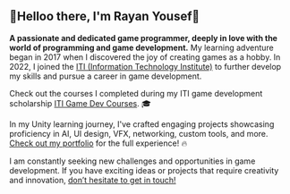   

## 👋Helloo there, I'm Rayan Yousef👋
**A passionate and dedicated game programmer, deeply in love with the world of programming and game development.** My learning adventure began in 2017 when I discovered the joy of creating games as a hobby. In 2022, I joined the [ITI (Information Technology Institute)](https://iti.gov.eg/about-us) to further develop my skills and pursue a career in game development.

Check out the courses I completed during my ITI game development scholarship [ITI Game Dev Courses](https://rgateway.iti.gov.eg/Resources/Resources/GetResourceFile?PublicId=d30e0a2b-906d-44f8-9bf7-09a71bfccca7&Size=). 🎓

In my Unity learning journey, I've crafted engaging projects showcasing proficiency in AI, UI design, VFX, networking, custom tools, and more. [Check out my portfolio](https://rayan-yousef.webnode.page) for the full experience! 🔥

I am constantly seeking new challenges and opportunities in game development. If you have exciting ideas or projects that require creativity and innovation, [don’t hesitate to get in touch!](https://www.linkedin.com/in/rayan-yousef/)


